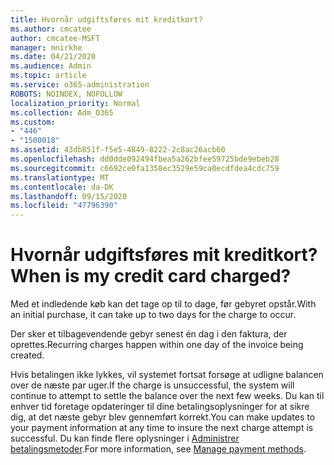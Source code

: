 ```yaml
---
title: Hvornår udgiftsføres mit kreditkort?
ms.author: cmcatee
author: cmcatee-MSFT
manager: mnirkhe
ms.date: 04/21/2020
ms.audience: Admin
ms.topic: article
ms.service: o365-administration
ROBOTS: NOINDEX, NOFOLLOW
localization_priority: Normal
ms.collection: Adm_O365
ms.custom:
- "446"
- "1500018"
ms.assetid: 43db851f-f5e5-4849-8222-2c8ac26acb60
ms.openlocfilehash: dd0dde092494fbea5a262bfee59725bde9ebeb28
ms.sourcegitcommit: c6692ce0fa1358ec3529e59ca0ecdfdea4cdc759
ms.translationtype: MT
ms.contentlocale: da-DK
ms.lasthandoff: 09/15/2020
ms.locfileid: "47796390"
---
```

# <a name="when-is-my-credit-card-charged"></a><span data-ttu-id="75a4e-102">Hvornår udgiftsføres mit kreditkort?</span><span class="sxs-lookup"><span data-stu-id="75a4e-102">When is my credit card charged?</span></span>

<span data-ttu-id="75a4e-103">Med et indledende køb kan det tage op til to dage, før gebyret opstår.</span><span class="sxs-lookup"><span data-stu-id="75a4e-103">With an initial purchase, it can take up to two days for the charge to occur.</span></span>
  
<span data-ttu-id="75a4e-104">Der sker et tilbagevendende gebyr senest én dag i den faktura, der oprettes.</span><span class="sxs-lookup"><span data-stu-id="75a4e-104">Recurring charges happen within one day of the invoice being created.</span></span>
  
<span data-ttu-id="75a4e-105">Hvis betalingen ikke lykkes, vil systemet fortsat forsøge at udligne balancen over de næste par uger.</span><span class="sxs-lookup"><span data-stu-id="75a4e-105">If the charge is unsuccessful, the system will continue to attempt to settle the balance over the next few weeks.</span></span> <span data-ttu-id="75a4e-106">Du kan til enhver tid foretage opdateringer til dine betalingsoplysninger for at sikre dig, at det næste gebyr blev gennemført korrekt.</span><span class="sxs-lookup"><span data-stu-id="75a4e-106">You can make updates to your payment information at any time to insure the next charge attempt is successful.</span></span> <span data-ttu-id="75a4e-107">Du kan finde flere oplysninger i [Administrer betalingsmetoder](https://docs.microsoft.com/microsoft-365/commerce/billing-and-payments/manage-payment-methods).</span><span class="sxs-lookup"><span data-stu-id="75a4e-107">For more information, see [Manage payment methods](https://docs.microsoft.com/microsoft-365/commerce/billing-and-payments/manage-payment-methods).</span></span>